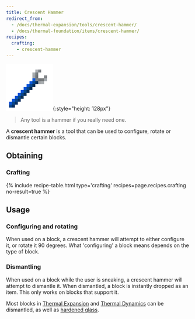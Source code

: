 ```yaml
---
title: Crescent Hammer
redirect_from:
  - /docs/thermal-expansion/tools/crescent-hammer/
  - /docs/thermal-foundation/items/crescent-hammer/
recipes:
  crafting:
    - crescent-hammer
---
```


![Crescent hammer](/assets/images/thermal-foundation/crescent-hammer.png){:style="height: 128px"}

> Any tool is a hammer if you really need one.


A **crescent hammer** is a tool that can be used to configure, rotate or
dismantle certain blocks.


Obtaining
---------

### Crafting
{% include recipe-table.html type='crafting' recipes=page.recipes.crafting no-result=true %}


Usage
-----

### Configuring and rotating
When used on a block, a crescent hammer will attempt to either configure it, or
rotate it 90 degrees. What 'configuring' a block means depends on the type of
block.

### Dismantling
When used on a block while the user is sneaking, a crescent hammer will attempt
to dismantle it. When dismantled, a block is instantly dropped as an item. This
only works on blocks that support it.

Most blocks in [Thermal Expansion](/docs/thermal-expansion/) and [Thermal
Dynamics](/docs/thermal-dynamics/) can be dismantled, as well as [hardened
glass](/docs/thermal-foundation/blocks/decorative/hardened-glass/).
